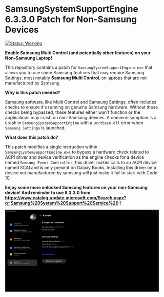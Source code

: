 # SamsungSystemSupportEngine 6.3.3.0 Patch for Non-Samsung Devices

[![Status: Working](https://img.shields.io/badge/Status-Working-brightgreen.svg?style=flat-square)](https://shields.io/)

**Enable Samsung Multi Control (and potentially other features) on your Non-Samsung Laptop!**

This repository contains a patch for `SamsungSystemSupportEngine.exe` that allows you to use some Samsung features that may require Samsung Settings, most notably **Samsung Multi Control**, on laptops that are *not* manufactured by Samsung.

**Why is this patch needed?**

Samsung software, like Multi Control and Samsung Settings, often includes checks to ensure it's running on genuine Samsung hardware.  Without these checks being bypassed, these features either won't function or the applications may crash on non-Samsung devices.  A common symptom is a crash in `SamsungSystemSupportEngine` with a `ucrtbase.dll` error when `Samsung Settings` is launched.

**What does this patch do?**

This patch modifies a single instruction within `SamsungSystemSupportEngine.exe` to bypass a hardware check related to ACPI driver and device verification as the engine checks for a device named `Samsung Event Controller`, this driver makes calls to an ACPI device named SCAI and is only present on Galaxy Books. Installing this driver on a device not manufactured by samsung will just make it fail to start with Code 10.

**Enjoy some more unlocked Samsung features on your non-Samsung device! And reminder to use 6.3.3.0 from https://www.catalog.update.microsoft.com/Search.aspx?q=Samsung%20System%20Support%20Service%20 !**

![Demo](./Images/Demo.png)